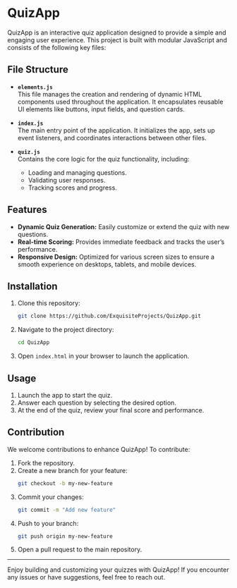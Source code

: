 # QuizApp

QuizApp is an interactive quiz application designed to provide a simple and engaging user experience. This project is built with modular JavaScript and consists of the following key files:

## File Structure

- **`elements.js`**  
  This file manages the creation and rendering of dynamic HTML components used throughout the application. It encapsulates reusable UI elements like buttons, input fields, and question cards.

- **`index.js`**  
  The main entry point of the application. It initializes the app, sets up event listeners, and coordinates interactions between other files.

- **`quiz.js`**  
  Contains the core logic for the quiz functionality, including:
  - Loading and managing questions.
  - Validating user responses.
  - Tracking scores and progress.

## Features

- **Dynamic Quiz Generation:** Easily customize or extend the quiz with new questions.
- **Real-time Scoring:** Provides immediate feedback and tracks the user’s performance.
- **Responsive Design:** Optimized for various screen sizes to ensure a smooth experience on desktops, tablets, and mobile devices.

## Installation

1. Clone this repository:
   ```bash
   git clone https://github.com/ExquisiteProjects/QuizApp.git
   ```
2. Navigate to the project directory:
   ```bash
   cd QuizApp
   ```
3. Open `index.html` in your browser to launch the application.

## Usage

1. Launch the app to start the quiz.
2. Answer each question by selecting the desired option.
3. At the end of the quiz, review your final score and performance.

## Contribution

We welcome contributions to enhance QuizApp! To contribute:

1. Fork the repository.
2. Create a new branch for your feature:
   ```bash
   git checkout -b my-new-feature
   ```
3. Commit your changes:
   ```bash
   git commit -m "Add new feature"
   ```
4. Push to your branch:
   ```bash
   git push origin my-new-feature
   ```
5. Open a pull request to the main repository.

---

Enjoy building and customizing your quizzes with QuizApp! If you encounter any issues or have suggestions, feel free to reach out.
